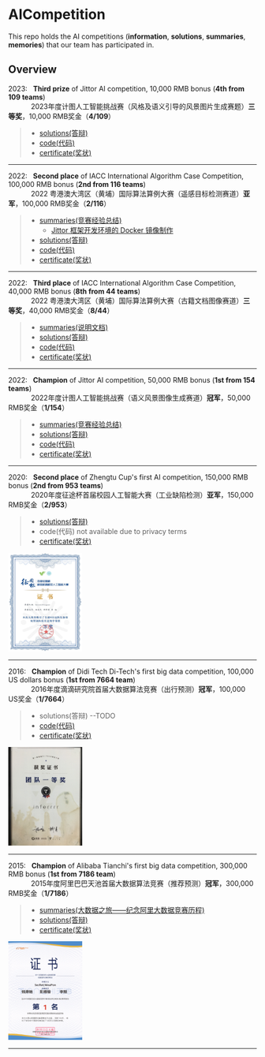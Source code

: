 # AICompetition
This repo holds the AI competitions (**information**, **solutions**, **summaries**, **memories**) that our team has participated in. 


## Overview

2023: &nbsp; **Third prize** of Jittor AI competition, 10,000 RMB bonus (**4th from 109 teams**)  
&emsp;&emsp;&emsp; 2023年度计图人工智能挑战赛（风格及语义引导的风景图片生成赛题）**三等奖**，10,000 RMB奖金（**4/109**）  
> * [solutions(答辩)](https://docs.google.com/presentation/d/1K24btQSGviN7ixvvuR4T_1yn0-aF3mVE/edit?usp=sharing&ouid=116115404543751263137&rtpof=true&sd=true)
> * [code(代码)](https://github.com/zhasion/jittor-SecretWeapon-GauGan)
> * [certificate(奖状)](https://github.com/IMPlus-PCALab/AICompetition/blob/main/certificate/2023%E8%AE%A1%E5%9B%BE%E4%BA%BA%E5%B7%A5%E6%99%BA%E8%83%BD%E6%8C%91%E6%88%98%E8%B5%9B%E4%B8%89%E7%AD%89%E5%A5%96.jpg)

------

2022: &nbsp; **Second place** of IACC International Algorithm Case Competition, 100,000 RMB bonus (**2nd from 116 teams**)  
&emsp;&emsp;&emsp; 2022 粤港澳大湾区（黄埔）国际算法算例大赛（遥感目标检测赛道）**亚军**，100,000 RMB奖金（**2/116**）
> * [summaries(竞赛经验总结)](https://zhuanlan.zhihu.com/p/614449075)
>   * [Jittor 框架开发环境的 Docker 镜像制作](https://github.com/IMPlus-PCALab/AICompetition/blob/main/resource/jittor-docker.md)
> * [solutions(答辩)](https://liveuclac-my.sharepoint.com/:p:/g/personal/zcablii_ucl_ac_uk/ESVXSr5UH4RCi6mD-qR4CZ0BP82V-tI0TACXiTniaK41DQ?rtime=JXXMDPTZ2kg)
> * [code(代码)](https://github.com/zcablii/RS_detection)
> * [certificate(奖状)](https://github.com/IMPlus-PCALab/AICompetition/blob/46ee80896c3a9fdd3ce005432d5890a591efd3aa/certificate/2022%E7%B2%A4%E6%B8%AF%E6%BE%B3%E5%A4%A7%E6%B9%BE%E5%8C%BA%EF%BC%88%E9%BB%84%E5%9F%94%EF%BC%89%E5%9B%BD%E9%99%85%E7%AE%97%E6%B3%95%E7%AE%97%E4%BE%8B%E5%A4%A7%E8%B5%9B%E9%81%A5%E6%84%9F%E7%9B%AE%E6%A0%87%E6%A3%80%E6%B5%8B%E8%B5%9B%E9%81%93%E4%BA%9A%E5%86%9B.jpg)

------

2022: &nbsp; **Third place** of IACC International Algorithm Case Competition, 40,000 RMB bonus (**8th from 44 teams**)  
&emsp;&emsp;&emsp; 2022 粤港澳大湾区（黄埔）国际算法算例大赛（古籍文档图像赛道）**三等奖**，40,000 RMB奖金（**8/44**）
> * [summaries(说明文档)](https://docs.qq.com/doc/DWk9IZ2JYVnNyc0hM)
> * [solutions(答辩)](https://www.bilibili.com/video/BV1v8411V7EY/?share_source=copy_web&vd_source=457e2598ee2f3d062c51669797f24492)
> * [code(代码)](https://github.com/ssocean/AlphX-Code-For-DAR)
> * [certificate(奖状)](certificate/2022%E7%B2%A4%E6%B8%AF%E6%BE%B3%E5%A4%A7%E6%B9%BE%E5%8C%BA%EF%BC%88%E9%BB%84%E5%9F%94%EF%BC%89%E5%9B%BD%E9%99%85%E7%AE%97%E6%B3%95%E7%AE%97%E4%BE%8B%E5%A4%A7%E8%B5%9B%E5%8F%A4%E7%B1%8D%E6%96%87%E6%A1%A3%E5%9B%BE%E5%83%8F%E8%AF%86%E5%88%AB%E4%B8%8E%E5%88%86%E6%9E%90%E7%AE%97%E6%B3%95%E4%B8%89%E7%AD%89%E5%A5%96.jpg)

------

2022: &nbsp; **Champion** of Jittor AI competition, 50,000 RMB bonus (**1st from 154 teams**)  
&emsp;&emsp;&emsp; 2022年度计图人工智能挑战赛（语义风景图像生成赛道）**冠军**，50,000 RMB奖金（**1/154**）  
> * [summaries(竞赛经验总结)](https://zhuanlan.zhihu.com/p/583947132)
> * [solutions(答辩)](https://liveuclac-my.sharepoint.com/:p:/g/personal/zcablii_ucl_ac_uk/EeiiPOx1pmtNvEK5Fn4ShQcBXmzfvSQc9h0O9TVyh84CLA?e=rUlVaR)
> * [code(代码)](https://github.com/zcablii/jittor-Torile-PG_SPADE)
> * [certificate(奖状)](https://github.com/IMPlus-PCALab/AICompetition/blob/76b90118ea185c829f6dfc45ff24837af58f349a/certificate/2022%E8%AE%A1%E5%9B%BE%E4%BA%BA%E5%B7%A5%E6%99%BA%E8%83%BD%E6%8C%91%E6%88%98%E8%B5%9B%E5%86%A0%E5%86%9B.jpg)

------

2020: &nbsp; **Second place** of Zhengtu Cup's first AI competition, 150,000 RMB bonus (**2nd from 953 teams**)  
&emsp;&emsp;&emsp; 2020年度征途杯首届校园人工智能大赛（工业缺陷检测）**亚军**，150,000 RMB奖金（**2/953**）  
> * [solutions(答辩)](https://docs.google.com/presentation/d/17s__jarQVl8GJt4g38rbs3Nn0Bnn1eWP/edit?usp=sharing&ouid=102362395923573296990&rtpof=true&sd=true)
> * code(代码) not available due to privacy terms
> * [certificate(奖状)](https://github.com/IMPlus-PCALab/AICompetition/blob/main/certificate/2020%E5%BE%81%E9%80%94%E6%9D%AF%E6%A0%A1%E5%9B%AD%E6%9C%BA%E5%99%A8%E8%A7%86%E8%A7%89%E4%BA%BA%E5%B7%A5%E6%99%BA%E8%83%BD%E5%A4%A7%E8%B5%9B%E4%BA%9A%E5%86%9B.jpg) 
<div align="left">
<img src=https://github.com/IMPlus-PCALab/AICompetition/blob/main/certificate/2020%E5%BE%81%E9%80%94%E6%9D%AF%E6%A0%A1%E5%9B%AD%E6%9C%BA%E5%99%A8%E8%A7%86%E8%A7%89%E4%BA%BA%E5%B7%A5%E6%99%BA%E8%83%BD%E5%A4%A7%E8%B5%9B%E4%BA%9A%E5%86%9B.jpg width=150 height=200 />
</div>

------

2016: &nbsp; **Champion** of Didi Tech Di-Tech's first big data competition, 100,000 US dollars bonus (**1st from 7664 team**)  
&emsp;&emsp;&emsp; 2016年度滴滴研究院首届大数据算法竞赛（出行预测）**冠军**，100,000 US奖金（**1/7664**）  
> * solutions(答辩) --TODO
> * [code(代码)](https://github.com/microsoft/LightGBM)
> * [certificate(奖状)](https://github.com/IMPlus-PCALab/AICompetition/blob/main/certificate/2016%E6%BB%B4%E6%BB%B4%E7%A0%94%E7%A9%B6%E9%99%A2%E5%A4%A7%E6%95%B0%E6%8D%AE%E7%AB%9E%E8%B5%9B%E5%86%A0%E5%86%9B.jpg
) 
<div align="left">
<img src=https://github.com/IMPlus-PCALab/AICompetition/blob/main/certificate/2016%E6%BB%B4%E6%BB%B4%E7%A0%94%E7%A9%B6%E9%99%A2%E5%A4%A7%E6%95%B0%E6%8D%AE%E7%AB%9E%E8%B5%9B%E5%86%A0%E5%86%9B.jpg
 width=150 height=200 />
</div>

------

2015: &nbsp; **Champion** of Alibaba Tianchi's first big data competition, 300,000 RMB bonus (**1st from 7186 team**)  
&emsp;&emsp;&emsp; 2015年度阿里巴巴天池首届大数据算法竞赛（推荐预测）**冠军**，300,000 RMB奖金（**1/7186**）  
> * [summaries(大数据之旅——纪念阿里大数据竞赛历程)](https://zhuanlan.zhihu.com/p/583898693)
> * [solutions(答辩)](https://docs.google.com/presentation/d/19qDhSrX3lDX2TO48-xKV84CYKgv6dVjS/edit?usp=sharing&ouid=110802396604011327537&rtpof=true&sd=true)
> * [certificate(奖状)](https://github.com/IMPlus-PCALab/AICompetition/blob/main/certificate/2015%E9%98%BF%E9%87%8C%E5%B7%B4%E5%B7%B4%E5%A4%A7%E6%95%B0%E6%8D%AE%E7%AB%9E%E8%B5%9B%E5%86%A0%E5%86%9B.png
) 
<div align="left">
<img src=https://github.com/IMPlus-PCALab/AICompetition/blob/main/certificate/2015%E9%98%BF%E9%87%8C%E5%B7%B4%E5%B7%B4%E5%A4%A7%E6%95%B0%E6%8D%AE%E7%AB%9E%E8%B5%9B%E5%86%A0%E5%86%9B.png
 width=150 height=200 />
</div>
  
------
